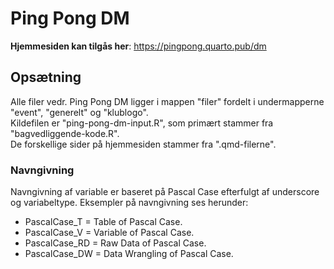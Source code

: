 # Ping Pong DM

**Hjemmesiden kan tilgås her**: https://pingpong.quarto.pub/dm

## Opsætning

Alle filer vedr. Ping Pong DM ligger i mappen "filer" fordelt i undermapperne "event", "generelt" og "klublogo".\
Kildefilen er "ping-pong-dm-input.R", som primært stammer fra "bagvedliggende-kode.R".\
De forskellige sider på hjemmesiden stammer fra ".qmd-filerne".

### Navngivning

Navngivning af variable er baseret på Pascal Case efterfulgt af underscore og variabeltype. Eksempler på navngivning ses herunder:

-   PascalCase_T = Table of Pascal Case.
-   PascalCase_V = Variable of Pascal Case.
-   PascalCase_RD = Raw Data of Pascal Case.
-   PascalCase_DW = Data Wrangling of Pascal Case.